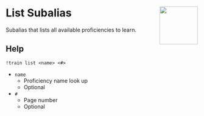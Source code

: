 <h1>List Subalias<img align="right" src="../../Data/image.png" width="100px"></h1>

Subalias that lists all available proficiencies to learn.

## Help
`!train list <name> <#>`
- `name`
    - Proficiency name look up
    - Optional
- `#`
    - Page number
    - Optional